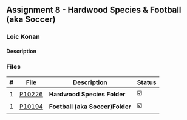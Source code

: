 ## Assignment 8 - Hardwood Species & Football (aka Soccer)

### Loic Konan

#### Description

> 

### Files

|   #   | File               | Description                 | Status                  |
| :---: | ------------------ | --------------------------- | ----------------------- |
|   1   | [P10226](./P10226) | **Hardwood Species Folder**     | :ballot_box_with_check: |
|   1   | [P10194](./P10194) | **Football (aka Soccer)Folder** | :ballot_box_with_check: |
